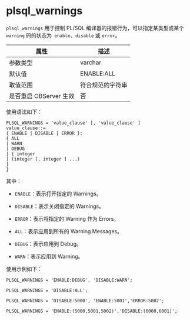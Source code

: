 plsql_warnings 
===================================

`plsql_warnings` 用于控制 PL/SQL 编译器的报错行为，可以指定某类型或某个 `warning` 码的状态为` enable`、`disable` 或 `error`。


|        属性        |     描述     |
|------------------|------------|
| 参数类型             | varchar    |
| 默认值              | ENABLE:ALL |
| 取值范围             | 符合规范的字符串   |
| 是否重启 OBServer 生效 | 否          |



使用语法如下：

    PLSQL_WARNINGS = 'value_clause' [, 'value_clause' ]
    value_clause::=
    { ENABLE | DISABLE | ERROR }:
    { ALL
    | WARN
    | DEBUG
    | { integer
    | (integer [, integer ] ...)
    }
    }



其中：

* `ENABLE`：表示打开指定的 Warnings。

  

* `DISABLE`：表示关闭指定的 Warnings。

  

* `ERROR`：表示将指定的 Warning 作为 Errors。

  

* `ALL`：表示应用到所有的 Warning Messages。

  

* `DEBUG`：表示应用到 Debug。

  

* `WARN`：表示应用到 Warning。

  




使用示例如下：

    PLSQL_WARNINGS = 'ENABLE:DEBUG', 'DISABLE:WARN';
    
    PLSQL_WARNINGS = 'DISABLE:ALL';
    
    PLSQL_WARNINGS = 'DISABLE:5000', 'ENABLE:5001','ERROR:5002';
    
    PLSQL_WARNINGS = 'ENABLE:(5000,5001,5002)','DISABLE:(6000,6001)';


